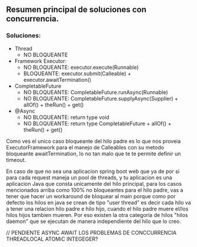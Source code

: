 ## Resumen principal de soluciones con concurrencia.

### Soluciones:
- Thread
  - NO BLOQUEANTE 
- Framework Executor:
  - NO BLOQUEANTE: executor.execute(Runnable)
  - BLOQUEANTE: executor.submit(Calleable) + executor.awaitTermination()
- CompletableFuture
  - NO BLOQUEANTE: CompletableFuture.runAsync(Runnable)
  - NO BLOQUEANTE: CompletableFuture.supplyAsync(Supplier) + allOf() + theRun() + get()
- @Async
  - NO BLOQUEANTE: return type void
  - NO BLOQUEANTE: return type CompletableFuture +  allOf() + theRun() + get()

Como ves el unico caso bloqueante del hilo padre es lo que nos proveia ExecutorFramework para
el manejo de Calleables con su metodo bloqueante awaitTermination, lo no tan malo que te te permite definir
un timeout.

En caso de que no sea una aplicacion spring boot web que ya de por si para cada request maneja un pool de threads,
y tu aplicacion es una aplicacion Java que consta unicamente del hilo principal, para los casos mencionados arriba como 
100% no bloqueantes para el hilo padre, vas a tener que hacer un workaround de bloquear al main porque 
como por defecto los hilos en java se crean de tipo "user thread" es decir cada hilo va a tener una relacion
hilo padre e hilo hijo, cuando el hilo padre muere el/los hilos hijos tambien mueren. Por eso existen
la otra categoria de hilos "hilos daemon" que se ejecutan de manera independiente del hilo que lo creo.

// PENDIENTE
ASYNC AWAIT
LOS PROBLEMAS DE CONCCURRENCIA
THREADLOCAL
ATOMiC INTEGEGER?
